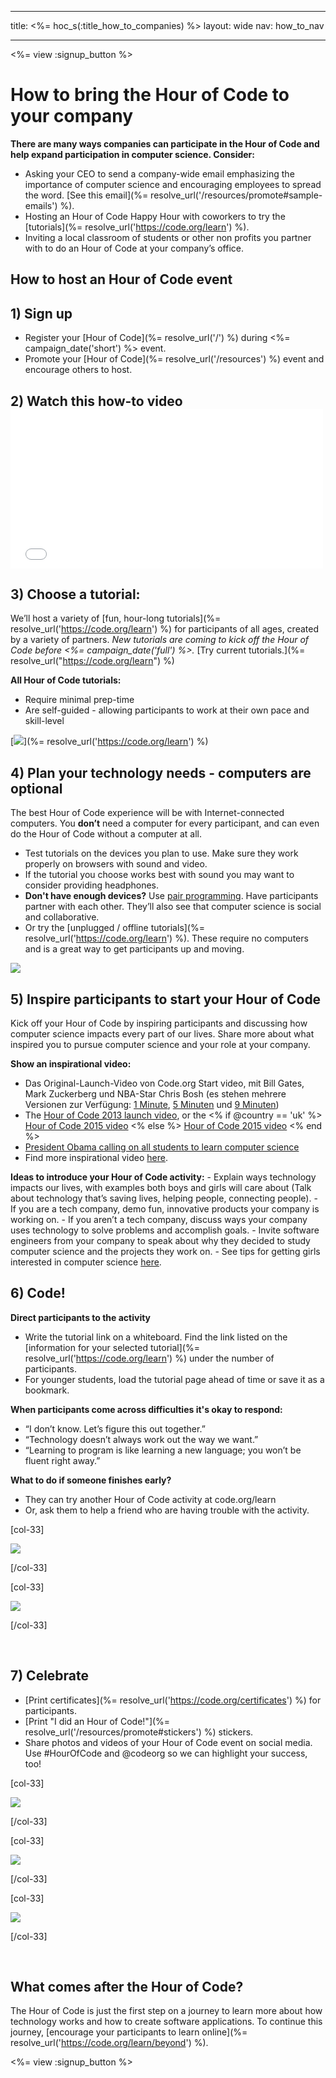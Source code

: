 * * *

title: <%= hoc_s(:title_how_to_companies) %> layout: wide nav: how_to_nav

* * *

<%= view :signup_button %>

# How to bring the Hour of Code to your company

**There are many ways companies can participate in the Hour of Code and help expand participation in computer science. Consider:**

  * Asking your CEO to send a company-wide email emphasizing the importance of computer science and encouraging employees to spread the word. [See this email](%= resolve_url('/resources/promote#sample-emails') %).
  * Hosting an Hour of Code Happy Hour with coworkers to try the [tutorials](%= resolve_url('https://code.org/learn') %).
  * Inviting a local classroom of students or other non profits you partner with to do an Hour of Code at your company’s office.

## How to host an Hour of Code event

## 1) Sign up

  * Register your [Hour of Code](%= resolve_url('/') %) during <%= campaign_date('short') %> event.
  * Promote your [Hour of Code](%= resolve_url('/resources') %) event and encourage others to host.

## 2) Watch this how-to video <iframe width="500" height="255" src="//www.youtube.com/embed/SrnvvWDm73k" frameborder="0" allowfullscreen></iframe>
## 3) Choose a tutorial:

We’ll host a variety of [fun, hour-long tutorials](%= resolve_url('https://code.org/learn') %) for participants of all ages, created by a variety of partners. *New tutorials are coming to kick off the Hour of Code before <%= campaign_date('full') %>.* [Try current tutorials.](%= resolve_url("https://code.org/learn") %)

**All Hour of Code tutorials:**

  * Require minimal prep-time
  * Are self-guided - allowing participants to work at their own pace and skill-level

[![](/images/fit-700/tutorials.png)](%= resolve_url('https://code.org/learn') %)

## 4) Plan your technology needs - computers are optional

The best Hour of Code experience will be with Internet-connected computers. You **don’t** need a computer for every participant, and can even do the Hour of Code without a computer at all.

  * Test tutorials on the devices you plan to use. Make sure they work properly on browsers with sound and video.
  * If the tutorial you choose works best with sound you may want to consider providing headphones.
  * **Don't have enough devices?** Use [pair programming](https://www.youtube.com/watch?v=vgkahOzFH2Q). Have participants partner with each other. They’ll also see that computer science is social and collaborative.
  * Or try the [unplugged / offline tutorials](%= resolve_url('https://code.org/learn') %). These require no computers and is a great way to get participants up and moving. 

![](/images/fit-350/group_ipad.jpg)

## 5) Inspire participants to start your Hour of Code

Kick off your Hour of Code by inspiring participants and discussing how computer science impacts every part of our lives. Share more about what inspired you to pursue computer science and your role at your company.

**Show an inspirational video:**

  * Das Original-Launch-Video von Code.org Start video, mit Bill Gates, Mark Zuckerberg und NBA-Star Chris Bosh (es stehen mehrere Versionen zur Verfügung: [1 Minute](https://www.youtube.com/watch?v=qYZF6oIZtfc), [5 Minuten](https://www.youtube.com/watch?v=nKIu9yen5nc) und [9 Minuten](https://www.youtube.com/watch?v=dU1xS07N-FA))
  * The [Hour of Code 2013 launch video](https://www.youtube.com/watch?v=FC5FbmsH4fw), or the <% if @country == 'uk' %> [Hour of Code 2015 video](https://www.youtube.com/watch?v=7L97YMYqLHc) <% else %> [Hour of Code 2015 video](https://www.youtube.com/watch?v=7L97YMYqLHc) <% end %>
  * [President Obama calling on all students to learn computer science](https://www.youtube.com/watch?v=6XvmhE1J9PY)
  * Find more inspirational video [here](https://www.youtube.com/playlist?list=PLzdnOPI1iJNfpD8i4Sx7U0y2MccnrNZuP).

**Ideas to introduce your Hour of Code activity:** - Explain ways technology impacts our lives, with examples both boys and girls will care about (Talk about technology that’s saving lives, helping people, connecting people). - If you are a tech company, demo fun, innovative products your company is working on. - If you aren’t a tech company, discuss ways your company uses technology to solve problems and accomplish goals. - Invite software engineers from your company to speak about why they decided to study computer science and the projects they work on. - See tips for getting girls interested in computer science [here](<%= resolve_url('https://code.org/girls') %>).

## 6) Code!

**Direct participants to the activity**

  * Write the tutorial link on a whiteboard. Find the link listed on the [information for your selected tutorial](%= resolve_url('https://code.org/learn') %) under the number of participants.
  * For younger students, load the tutorial page ahead of time or save it as a bookmark.

**When participants come across difficulties it's okay to respond:**

  * “I don’t know. Let’s figure this out together.”
  * “Technology doesn’t always work out the way we want.”
  * “Learning to program is like learning a new language; you won’t be fluent right away.”

**What to do if someone finishes early?**

  * They can try another Hour of Code activity at code.org/learn
  * Or, ask them to help a friend who are having trouble with the activity.

[col-33]

![](/images/fit-250/highschoolgirls.jpeg)

[/col-33]

[col-33]

![](/images/fit-300/group_ar.jpg)

[/col-33]

<p style="clear:both">
  &nbsp;
</p>

## 7) Celebrate

  * [Print certificates](%= resolve_url('https://code.org/certificates') %) for participants.
  * [Print "I did an Hour of Code!"](%= resolve_url('/resources/promote#stickers') %) stickers.
  * Share photos and videos of your Hour of Code event on social media. Use #HourOfCode and @codeorg so we can highlight your success, too!

[col-33]

![](/images/fit-250/celebrate2.jpeg)

[/col-33]

[col-33]

![](/images/fit-260/highlight-certificates.jpg)

[/col-33]

[col-33]

![](/images/fit-300/boy-certificate.jpg)

[/col-33]

<p style="clear:both">
  &nbsp;
</p>

## What comes after the Hour of Code?

The Hour of Code is just the first step on a journey to learn more about how technology works and how to create software applications. To continue this journey, [encourage your participants to learn online](%= resolve_url('https://code.org/learn/beyond') %).

<%= view :signup_button %>